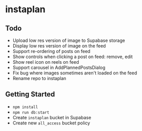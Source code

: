 # instaplan

## Todo

- Upload low res version of image to Supabase storage
- Display low res version of image on the feed
- Support re-ordering of posts on feed
- Show controls when clicking a post on feed: remove, edit
- Show reel icon on reels on feed
- Support carousel in AddPlannedPostsDialog
- Fix bug where images sometimes aren't loaded on the feed
- Rename repo to instaplan

## Getting Started

- `npm install`
- `npm run db:start`
- Create `instaplan` bucket in Supabase
- Create new `all_access` bucket policy
